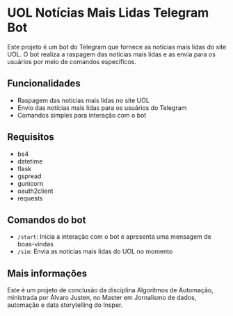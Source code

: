 # UOL Notícias Mais Lidas Telegram Bot

Este projeto é um bot do Telegram que fornece as notícias mais lidas do site UOL. O bot realiza a raspagem das notícias mais lidas e as envia para os usuários por meio de comandos específicos.

## Funcionalidades

- Raspagem das notícias mais lidas no site UOL
- Envio das notícias mais lidas para os usuários do Telegram
- Comandos simples para interação com o bot

## Requisitos

- bs4
- datetime
- flask
- gspread
- gunicorn
- oauth2client
- requests

## Comandos do bot

- `/start`: Inicia a interação com o bot e apresenta uma mensagem de boas-vindas
- `/sim`: Envia as notícias mais lidas do UOL no momento

## Mais informações
Este é um projeto de conclusão da disciplina Algoritmos de Automação, ministrada por Álvaro Justen, no Master em Jornalismo de dados, automação e data storytelling do Insper.
